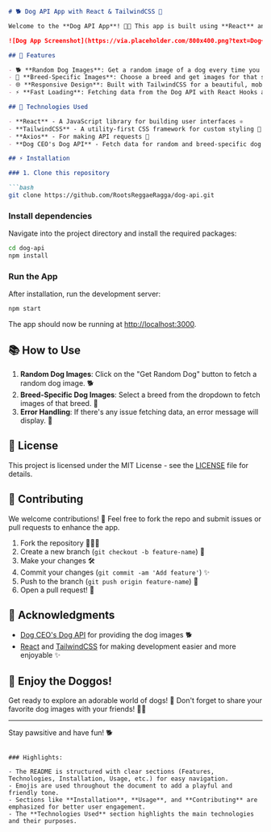 ```markdown
# 🐕 Dog API App with React & TailwindCSS 🐾

Welcome to the **Dog API App**! 🐶✨ This app is built using **React** and styled with **TailwindCSS**, and it fetches data from the awesome [Dog CEO's Dog API](https://dog.ceo/dog-api/documentation) to display random dog images and breed information.

![Dog App Screenshot](https://via.placeholder.com/800x400.png?text=Dog+API+App+Screenshot)

## 🚀 Features

- 🐕 **Random Dog Images**: Get a random image of a dog every time you click the button!
- 🐾 **Breed-Specific Images**: Choose a breed and get images for that specific breed!
- 🌐 **Responsive Design**: Built with TailwindCSS for a beautiful, mobile-friendly design.
- ⚡ **Fast Loading**: Fetching data from the Dog API with React Hooks and efficient state management.

## 🔧 Technologies Used

- **React** - A JavaScript library for building user interfaces ⚛️
- **TailwindCSS** - A utility-first CSS framework for custom styling 💅
- **Axios** - For making API requests 📡
- **Dog CEO's Dog API** - Fetch data for random and breed-specific dog images 🐶

## ⚡ Installation

### 1. Clone this repository

```bash
git clone https://github.com/RootsReggaeRagga/dog-api.git
```

### Install dependencies

Navigate into the project directory and install the required packages:

```bash
cd dog-api
npm install
```

### Run the App

After installation, run the development server:

```bash
npm start
```

The app should now be running at [http://localhost:3000](http://localhost:3000).

## 📚 How to Use

1. **Random Dog Images**: Click on the "Get Random Dog" button to fetch a random dog image. 🐕
2. **Breed-Specific Dog Images**: Select a breed from the dropdown to fetch images of that breed. 🐾
3. **Error Handling**: If there's any issue fetching data, an error message will display. 💬

## 📜 License

This project is licensed under the MIT License - see the [LICENSE](LICENSE) file for details.

## 🤝 Contributing

We welcome contributions! 🙌 Feel free to fork the repo and submit issues or pull requests to enhance the app.

1. Fork the repository 🧑‍🤝‍🧑
2. Create a new branch (`git checkout -b feature-name`) 🌱
3. Make your changes 🛠️
4. Commit your changes (`git commit -am 'Add feature'`) ✨
5. Push to the branch (`git push origin feature-name`) 🚀
6. Open a pull request! 🔄

## 🐾 Acknowledgments

- [Dog CEO's Dog API](https://dog.ceo/dog-api/documentation) for providing the dog images 🐕
- [React](https://reactjs.org/) and [TailwindCSS](https://tailwindcss.com/) for making development easier and more enjoyable ✨

## 🐶 Enjoy the Doggos!

Get ready to explore an adorable world of dogs! 🐾 Don't forget to share your favorite dog images with your friends! 🐶💙

---

Stay pawsitive and have fun! 🐕
```

### Highlights:

- The README is structured with clear sections (Features, Technologies, Installation, Usage, etc.) for easy navigation.
- Emojis are used throughout the document to add a playful and friendly tone.
- Sections like **Installation**, **Usage**, and **Contributing** are emphasized for better user engagement.
- The **Technologies Used** section highlights the main technologies and their purposes.